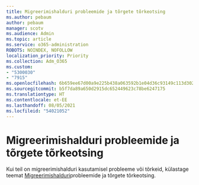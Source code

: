 ```yaml
---
title: Migreerimishalduri probleemide ja tõrgete tõrkeotsing
ms.author: pebaum
author: pebaum
manager: scotv
ms.audience: Admin
ms.topic: article
ms.service: o365-administration
ROBOTS: NOINDEX, NOFOLLOW
localization_priority: Priority
ms.collection: Adm_O365
ms.custom:
- "5300030"
- "7915"
ms.openlocfilehash: 6b659ee67d00a9e225b438a063592b1e04d36c93149c113d302cb56e474db3a8
ms.sourcegitcommit: b5f7da89a650d2915dc652449623c78be6247175
ms.translationtype: HT
ms.contentlocale: et-EE
ms.lasthandoff: 08/05/2021
ms.locfileid: "54021052"
---
```

# <a name="troubleshoot-migration-manager-issues-and-errors"></a>Migreerimishalduri probleemide ja tõrgete tõrkeotsing

Kui teil on migreerimishalduri kasutamisel probleeme või tõrkeid, külastage teemat [Migreerimishalduri](https://docs.microsoft.com/sharepointmigration/mm-troubleshoot)probleemide ja tõrgete tõrkeotsing.
